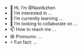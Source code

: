 - 👋 Hi, I’m @Nastikzhen
- 👀 I’m interested in ...
- 🌱 I’m currently learning ...
- 💞️ I’m looking to collaborate on ...
- 📫 How to reach me ...
- 😄 Pronouns: ...
- ⚡ Fun fact: ...

<!---
Nastikzhen/Nastikzhen is a ✨ special ✨ repository because its `README.md` (this file) appears on your GitHub profile.
You can click the Preview link to take a look at your changes.
--->
